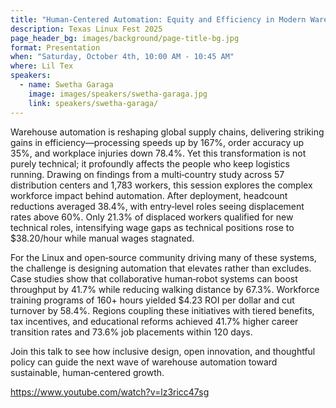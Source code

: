```yaml
---
title: "Human‑Centered Automation: Equity and Efficiency in Modern Warehousing"
description: Texas Linux Fest 2025
page_header_bg: images/background/page-title-bg.jpg
format: Presentation
when: "Saturday, October 4th, 10:00 AM - 10:45 AM"
where: Lil Tex
speakers:
  - name: Swetha Garaga
    image: images/speakers/swetha-garaga.jpg
    link: speakers/swetha-garaga/
---
```

Warehouse automation is reshaping global supply chains, delivering striking 
gains in efficiency—processing speeds up by 167%, order accuracy up 35%, and 
workplace injuries down 78.4%. Yet this transformation is not purely technical; 
it profoundly affects the people who keep logistics running. Drawing on findings
 from a multi‑country study across 57 distribution centers and 1,783 workers, 
this session explores the complex workforce impact behind automation. After 
deployment, headcount reductions averaged 38.4%, with entry‑level roles seeing 
displacement rates above 60%. Only 21.3% of displaced workers qualified for new 
technical roles, intensifying wage gaps as technical positions rose to 
$38.20/hour while manual wages stagnated.

For the Linux and open‑source community driving many of these systems, the 
challenge is designing automation that elevates rather than excludes. Case 
studies show that collaborative human‑robot systems can boost throughput by 
41.7% while reducing walking distance by 67.3%. Workforce training programs of 
160+ hours yielded $4.23 ROI per dollar and cut turnover by 58.4%. Regions 
coupling these initiatives with tiered benefits, tax incentives, and educational
 reforms achieved 41.7% higher career transition rates and 73.6% job placements 
within 120 days.

Join this talk to see how inclusive design, open innovation, and thoughtful 
policy can guide the next wave of warehouse automation toward sustainable, 
human‑centered growth.

<https://www.youtube.com/watch?v=lz3ricc47sg>
